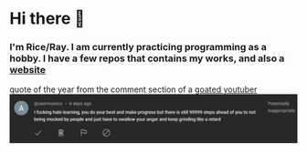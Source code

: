 # Hi there 👋

### I'm Rice/Ray. I am currently practicing programming as a hobby. I have a few repos that contains my works, and also a [website](https://superduperdopewebsite.vercel.app/spotify)

<!--
**RiceTheWhite/RiceTheWhite** is a ✨ _special_ ✨ repository because its `README.md` (this file) appears on your GitHub profile.

Here are some ideas to get you started:

- 🔭 I’m currently working on ...
- 🌱 I’m currently learning ...
- 👯 I’m looking to collaborate on ...
- 🤔 I’m looking for help with ...
- 💬 Ask me about ...
- 📫 How to reach me: ...
- 😄 Pronouns: ...
- ⚡ Fun fact: ...
-->

quote of the year from the comment section of a [goated youtuber](https://www.youtube.com/@realcrin)
![quote](/learningexperience.png)
